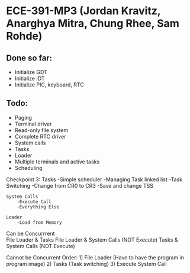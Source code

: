 ECE-391-MP3 (Jordan Kravitz, Anarghya Mitra, Chung Rhee, Sam Rohde)
===========

Done so far:
-------------------------
* Initialize GDT
* Initialize IDT 
* Initialize PIC, keyboard, RTC

Todo:
-------------------------

* Paging
* Terminal driver
* Read-only file system
* Complete RTC driver
* System calls
* Tasks
* Loader
* Multiple terminals and active tasks
* Scheduling


Checkpoint 3:
	Tasks
		-Simple scheduler
			-Managing Task linked list
		-Task Switching
			-Change from CR0 to CR3
			-Save and change TSS
		
	System Calls
		-Execute Call
		-Everything Else
		
	Loader
		-Load from Memory
		
Can be Concurrrent	
	File Loader & Tasks
	File Loader & System Calls (NOT Execute)
	Tasks & System Calls (NOT Execute)

Cannot be Concurrent
	Order:
		1) File Loader (Have to have the program in program image)
		2) Tasks (Task switching)
		3) Execute System Call
